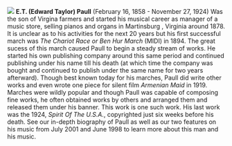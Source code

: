 ![](/etpaull.jpg)
**E.T. (Edward Taylor) Paull** (February 16, 1858 - November 27, 1924) Was the son of Virgina farmers and started his musical career as manager of a music store, selling pianos and organs in Martinsburg , Virginia around 1878. It is unclear as to his activities for the next 20 years but his first successful march was *The Chariot Race or Ben Hur March* (MIDI) in 1894. The great sucess of this march caused Paull to begin a steady stream of works. He started his own publishing company around this same period and continued publishing under his name till his death (at which time the company was bought and continued to publish under the same name for two years afterward). Though best known today for his marches, Paull did write other works and even wrote one piece for silent film *Armenian Maid* in 1919. Marches were wildly popular and though Paull was capable of composing fine works, he often obtained works by others and arranged them and released them under his banner. This work is one such work. His last work was the 1924, *Spirit Of The U.S.A.*, copyrighted just six weeks before his death. See our in-depth biography of Paull as well as our two features on his music from July 2001 and June 1998 to learn more about this man and his music.